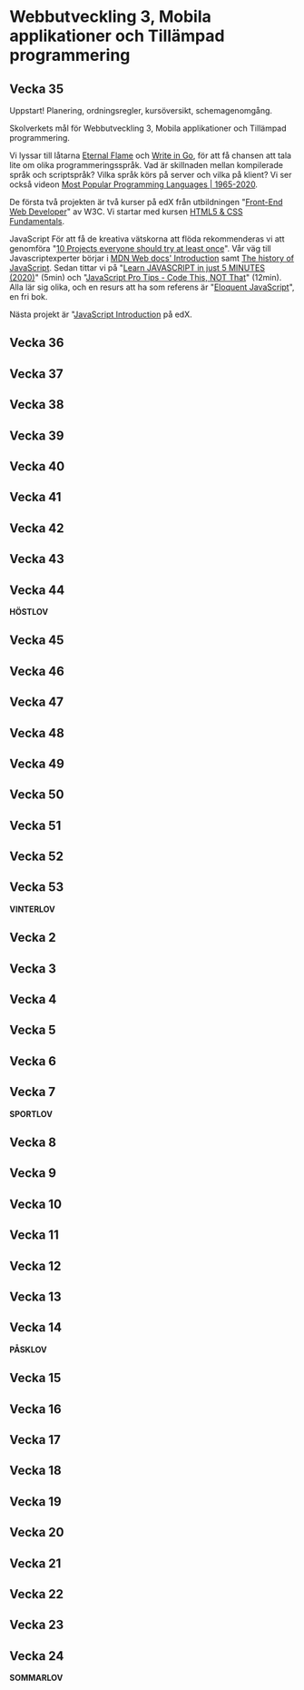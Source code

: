 # Webbutveckling 3, Mobila applikationer och Tillämpad programmering

## Vecka 35
Uppstart! Planering, ordningsregler, kursöversikt, schemagenomgång. 

Skolverkets mål för Webbutveckling 3, Mobila applikationer och Tillämpad programmering. 

Vi lyssar till låtarna [Eternal Flame](https://www.gnu.org/fun/jokes/eternal-flame.html) och [Write in Go](https://youtu.be/LJvEIjRBSDA), för att få chansen att tala lite om olika programmeringsspråk. Vad är skillnaden mellan kompilerade språk och scriptspråk? Vilka språk körs på server och vilka på klient? Vi ser också videon [Most Popular Programming Languages | 1965-2020](https://youtu.be/sNURYeD4M5Y).

De första två projekten är två kurser på edX från utbildningen "[Front-End Web Developer](https://www.edx.org/course/html5-and-css-fundamentals)" av W3C. Vi startar med kursen [HTML5 & CSS Fundamentals](https://www.edx.org/course/html5-and-css-fundamentals).

JavaScript
För att få de kreativa vätskorna att flöda rekommenderas vi att genomföra "[10 Projects everyone should try at least once](https://www.webdesignerdepot.com/2017/11/design-bucket-list-10-projects-everyone-should-try-at-least-once/)". Vår väg till Javascriptexperter börjar i [MDN Web docs' Introduction](https://developer.mozilla.org/en-US/docs/Web/JavaScript/Guide/Introduction#javascript_and_the_ecmascript_specification) samt [The history of JavaScript](https://www.techaheadcorp.com/blog/history-of-javascript/). Sedan tittar vi på "[Learn JAVASCRIPT in just 5 MINUTES (2020)]()" (5min) och "[JavaScript Pro Tips - Code This, NOT That](https://youtu.be/Mus_vwhTCq0)" (12min). Alla lär sig olika, och en resurs att ha som referens är "[Eloquent JavaScript](https://eloquentjavascript.net/)", en fri bok.

Nästa projekt är "[JavaScript Introduction](https://www.edx.org/course/javascript-introduction) på edX. 

## Vecka 36


## Vecka 37


## Vecka 38


## Vecka 39


## Vecka 40
  

## Vecka 41


## Vecka 42


## Vecka 43


## Vecka 44

**HÖSTLOV**

## Vecka 45


## Vecka 46


## Vecka 47


## Vecka 48


## Vecka 49


## Vecka 50


## Vecka 51


## Vecka 52


## Vecka 53

**VINTERLOV**

## Vecka 2


## Vecka 3


## Vecka 4


## Vecka 5


## Vecka 6


## Vecka 7

**SPORTLOV**

## Vecka 8


## Vecka 9


## Vecka 10


## Vecka 11


## Vecka 12


## Vecka 13


## Vecka 14

**PÅSKLOV**

## Vecka 15


## Vecka 16


## Vecka 17


## Vecka 18


## Vecka 19


## Vecka 20


## Vecka 21


## Vecka 22


## Vecka 23


## Vecka 24

**SOMMARLOV**
